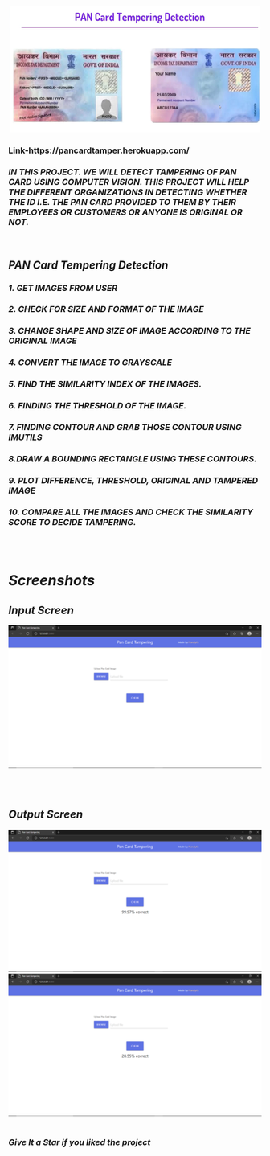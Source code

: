 <div align="center"> <img src="Screenshots/main.png" width="500" height="250"> </center> </div>
<h3> Link-https://pancardtamper.herokuapp.com/ </h3>
<i>

<h3><i> IN THIS PROJECT. WE WILL DETECT TAMPERING OF PAN CARD USING COMPUTER VISION. THIS PROJECT WILL HELP THE DIFFERENT ORGANIZATIONS IN DETECTING WHETHER THE ID I.E. THE PAN CARD PROVIDED TO THEM BY THEIR EMPLOYEES OR CUSTOMERS OR ANYONE IS ORIGINAL OR NOT. </h3>

<br>


  <h2>PAN Card Tempering Detection </h2>

<h3> 1. GET IMAGES FROM USER </h3>
<h3> 2. CHECK FOR SIZE AND FORMAT OF THE IMAGE </h3>
<h3> 3. CHANGE SHAPE AND SIZE OF IMAGE ACCORDING TO THE ORIGINAL IMAGE </h3>
<h3> 4. CONVERT THE IMAGE TO GRAYSCALE </h3>
<h3> 5. FIND THE SIMILARITY INDEX OF THE IMAGES. </h3>
<h3> 6. FINDING THE THRESHOLD OF THE IMAGE. </h3>
<h3> 7. FINDING CONTOUR AND GRAB THOSE CONTOUR USING IMUTILS </h3>
<h3> 8.DRAW A BOUNDING RECTANGLE USING THESE CONTOURS. </h3>
<h3> 9. PLOT DIFFERENCE, THRESHOLD, ORIGINAL AND TAMPERED IMAGE </h3>
 <h3>  10. COMPARE ALL THE IMAGES AND CHECK THE SIMILARITY SCORE TO DECIDE TAMPERING. </h3>



  <br> <br>
  
  <h1> Screenshots </h1>
  <h2> Input Screen </h2>
<img src="Screenshots/Screenshot (1).png" /> 
  
  <br><br>
  
<h2> Output Screen </h2> 

  <img src="Screenshots/Screenshot (2).png" /> 
  <img src="Screenshots/Screenshot (3).png" /> 
  <br><br>



### Give It a Star if you liked the project 
